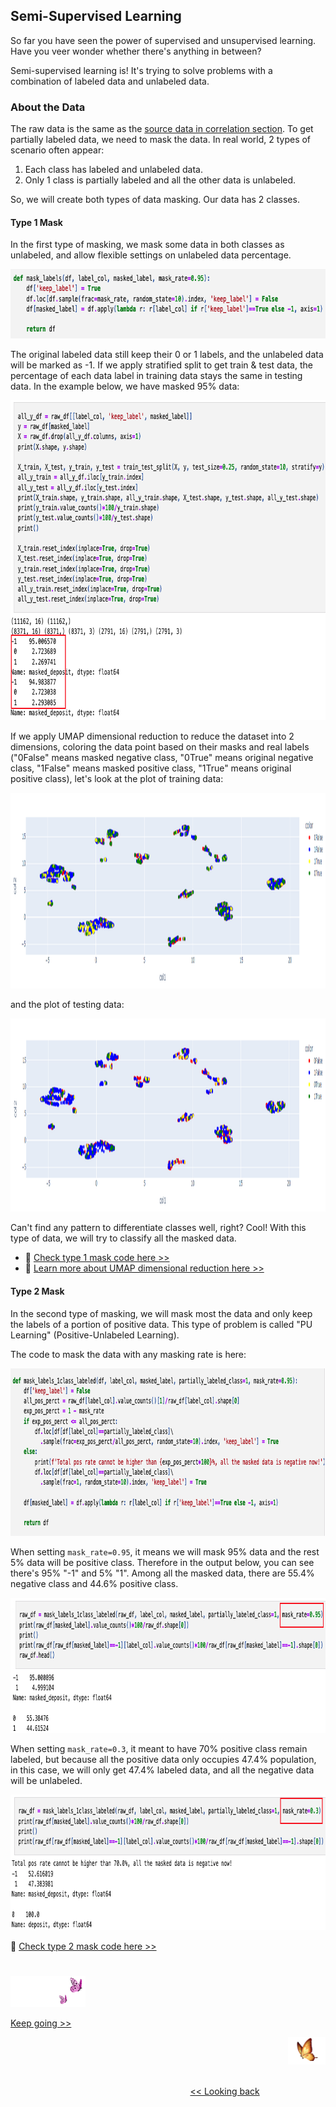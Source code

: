 ## Semi-Supervised Learning

So far you have seen the power of supervised and unsupervised learning. Have you veer wonder whether there's anything in between? 

Semi-supervised learning is! It's trying to solve problems with a combination of labeled data and unlabeled data.


### About the Data

The raw data is the same as the [source data in correlation section][1]. To get partially labeled data, we need to mask the data. In real world, 2 types of scenario often appear:
1. Each class has labeled and unlabeled data.
2. Only 1 class is partially labeled and all the other data is unlabeled.

So, we will create both types of data masking. Our data has 2 classes.

#### Type 1 Mask

In the first type of masking, we mask some data in both classes as unlabeled, and allow flexible settings on unlabeled data percentage.

<img src="https://github.com/lady-h-world/My_Garden/blob/main/images/Resplendent_Tree_images/code_type1_mask.png" width="765" height="111" />

The original labeled data still keep their 0 or 1 labels, and the unlabeled data will be marked as -1. If we apply stratified split to get train & test data, the percentage of each data label in training data stays the same in testing data. In the example below, we have masked 95% data:

<img src="https://github.com/lady-h-world/My_Garden/blob/main/images/Resplendent_Tree_images/code_splittraintest_mask1.png" width="820" height="512" />

If we apply UMAP dimensional reduction to reduce the dataset into 2 dimensions, coloring the data point based on their masks and real labels ("0False" means masked negative class, "0True" means original negative class, "1False" means masked positive class, "1True" means original positive class), let's look at the plot of training data:

<img src="https://github.com/lady-h-world/My_Garden/blob/main/images/Resplendent_Tree_images/train_umap.png" width="1377" height="313" />

and the plot of testing data:

<img src="https://github.com/lady-h-world/My_Garden/blob/main/images/Resplendent_Tree_images/test_umap.png" width="1380" height="309" />

Can't find any pattern to differentiate classes well, right? Cool! With this type of data, we will try to classify all the masked data.

* 🌻 [Check type 1 mask code here >>][2]
* 🌻 [Learn more about UMAP dimensional reduction here >>][3]


#### Type 2 Mask

In the second type of masking, we will mask most the data and only keep the labels of a portion of positive data. This type of problem is called "PU Learning" (Positive-Unlabeled Learning).

The code to mask the data with any masking rate is here:

<img src="https://github.com/lady-h-world/My_Garden/blob/main/images/Resplendent_Tree_images/code_mask_pu.png" width="891" height="268" />

When setting `mask_rate=0.95`, it means we will mask 95% data and the rest 5% data will be positive class. Therefore in the output below, you can see there's 95% "-1" and 5% "1". Among all the masked data, there are 55.4% negative class and 44.6% positive class.

<img src="https://github.com/lady-h-world/My_Garden/blob/main/images/Resplendent_Tree_images/code_high_rate_pu.png" width="901" height="216" />

When setting `mask_rate=0.3`, it meant to have 70% positive class remain labeled, but because all the positive data only occupies 47.4% population, in this case, we will only get 47.4% labeled data, and all the negative data will be unlabeled.

<img src="https://github.com/lady-h-world/My_Garden/blob/main/images/Resplendent_Tree_images/code_low_rate_pu.png" width="896" height="217" />

🌻 [Check type 2 mask code here >>][2]


#
<p align="left">
<img src="https://github.com/lady-h-world/My_Garden/blob/main/images/follow_us.png" width="120" height="50" />
</p>

[Keep going >>][4]

<p align="right">
<img src="https://github.com/lady-h-world/My_Garden/blob/main/images/going_back.png" width="60" height="44" />
</p>

&nbsp;&nbsp;&nbsp;&nbsp;&nbsp;&nbsp;&nbsp;&nbsp;&nbsp;&nbsp;&nbsp;&nbsp;&nbsp;&nbsp;&nbsp;&nbsp;&nbsp;&nbsp;&nbsp;&nbsp;&nbsp;&nbsp;&nbsp;&nbsp;&nbsp;&nbsp;&nbsp;&nbsp;&nbsp;&nbsp;&nbsp;&nbsp;&nbsp;&nbsp;&nbsp;&nbsp;&nbsp;&nbsp;&nbsp;&nbsp;&nbsp;&nbsp;&nbsp;&nbsp;&nbsp;&nbsp;&nbsp;&nbsp;&nbsp;&nbsp;&nbsp;&nbsp;&nbsp;&nbsp;&nbsp;&nbsp;&nbsp;&nbsp;&nbsp;&nbsp;&nbsp;&nbsp;&nbsp;&nbsp;&nbsp;&nbsp;&nbsp;&nbsp;&nbsp;&nbsp;&nbsp;&nbsp;&nbsp;&nbsp;&nbsp;&nbsp;&nbsp;&nbsp;&nbsp;&nbsp;&nbsp;&nbsp;&nbsp;&nbsp;&nbsp;&nbsp;&nbsp;&nbsp;&nbsp;&nbsp;&nbsp;&nbsp;&nbsp;&nbsp;&nbsp;&nbsp;&nbsp;&nbsp;&nbsp;&nbsp;&nbsp;&nbsp;&nbsp;&nbsp;&nbsp;&nbsp;&nbsp;&nbsp;&nbsp;&nbsp;&nbsp;&nbsp;&nbsp;&nbsp;&nbsp;&nbsp;&nbsp;&nbsp;&nbsp;&nbsp;&nbsp;&nbsp;&nbsp;&nbsp;&nbsp;&nbsp;&nbsp;&nbsp;&nbsp;&nbsp;&nbsp;&nbsp;&nbsp;&nbsp;&nbsp;&nbsp;&nbsp;&nbsp;&nbsp;&nbsp;&nbsp;&nbsp;&nbsp;&nbsp;&nbsp;&nbsp;&nbsp;&nbsp;&nbsp;&nbsp;&nbsp;&nbsp;&nbsp;&nbsp;&nbsp;&nbsp;&nbsp;&nbsp;&nbsp;&nbsp;&nbsp;&nbsp;&nbsp;&nbsp;&nbsp;&nbsp;&nbsp;&nbsp;&nbsp;&nbsp;&nbsp;&nbsp;&nbsp;&nbsp;&nbsp;&nbsp;&nbsp;&nbsp;&nbsp;&nbsp;&nbsp;&nbsp;&nbsp;&nbsp;&nbsp;&nbsp;&nbsp;&nbsp;&nbsp;&nbsp;&nbsp;&nbsp;&nbsp;&nbsp;&nbsp;&nbsp;&nbsp;&nbsp;&nbsp;&nbsp;&nbsp;[<< Looking back][5]


[1]:https://github.com/lady-h-world/My_Garden/blob/main/reading_pages/Resplendent_Tree/corr1.md#about-the-data
[2]:https://github.com/lady-h-world/My_Garden/blob/main/code/resplendent_tree/semi_supervised/mask_labels.ipynb
[3]:https://github.com/lady-h-world/My_Garden/blob/main/reading_pages/Crystal_Ball/dimensional_reduction4.md
[4]:https://github.com/lady-h-world/My_Garden/blob/main/reading_pages/Resplendent_Tree/semi_sup2.md
[5]:https://github.com/lady-h-world/My_Garden/blob/main/reading_pages/Resplendent_Tree/about_resplendent_tree.md